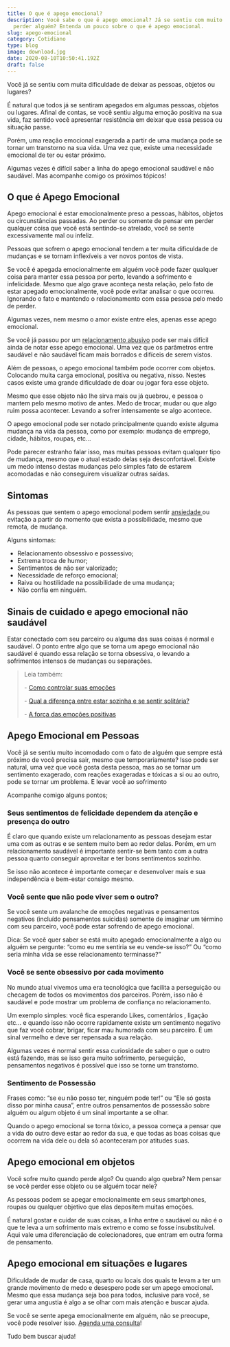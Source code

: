 ```yaml
---
title: O que é apego emocional?
description: Você sabe o que é apego emocional? Já se sentiu com muito medo de
  perder alguém? Entenda um pouco sobre o que é apego emocional.
slug: apego-emocional
category: Cotidiano
type: blog
image: download.jpg
date: 2020-08-10T10:50:41.192Z
draft: false
---
```


Você já se sentiu com muita dificuldade de deixar as pessoas, objetos ou lugares?

É natural que todos já se sentiram apegados em algumas pessoas, objetos ou lugares. Afinal de contas, se você sentiu alguma emoção positiva na sua vida, faz sentido você apresentar resistência em deixar que essa pessoa ou situação passe.

Porém, uma reação emocional exagerada a partir de uma mudança pode se tornar um transtorno na sua vida. Uma vez que, existe uma necessidade emocional de ter ou estar próximo.

Algumas vezes é difícil saber a linha do apego emocional saudável e não saudável. Mas acompanhe comigo os próximos tópicos!

## O que é Apego Emocional

Apego emocional é estar emocionalmente preso a pessoas, hábitos, objetos ou circunstâncias passadas. Ao perder ou somente de pensar em perder qualquer coisa que você está sentindo-se atrelado, você se sente excessivamente mal ou infeliz.

Pessoas que sofrem o apego emocional tendem a ter muita dificuldade de mudanças e se tornam inflexíveis a ver novos pontos de vista.

Se você é apegada emocionalmente em alguém você pode fazer qualquer coisa para manter essa pessoa por perto, levando a sofrimento e infelicidade. Mesmo que algo grave aconteça nesta relação, pelo fato de estar apegado emocionalmente, você pode evitar analisar o que ocorreu. Ignorando o fato e mantendo o relacionamento com essa pessoa pelo medo de perder.

Algumas vezes, nem mesmo o amor existe entre eles, apenas esse apego emocional.

Se você já passou por um [relacionamento abusivo](https://yuribusin.com.br/relacionamento-abusivo/) pode ser mais difícil ainda de notar esse apego emocional. Uma vez que os parâmetros entre saudável e não saudável ficam mais borrados e difíceis de serem vistos.

Além de pessoas, o apego emocional também pode ocorrer com objetos. Colocando muita carga emocional, positiva ou negativa, nisso. Nestes casos existe uma grande dificuldade de doar ou jogar fora esse objeto.

Mesmo que esse objeto não lhe sirva mais ou já quebrou, e pessoa o mantem pelo mesmo motivo de antes. Medo de trocar, mudar ou que algo ruim possa acontecer. Levando a sofrer intensamente se algo acontece.

O apego emocional pode ser notado principalmente quando existe alguma mudança na vida da pessoa, como por exemplo: mudança de emprego, cidade, hábitos, roupas, etc...

Pode parecer estranho falar isso, mas muitas pessoas evitam qualquer tipo de mudança, mesmo que o atual estado delas seja desconfortável. Existe um medo intenso destas mudanças pelo simples fato de estarem acomodadas e não conseguirem visualizar outras saídas.

## Sintomas

As pessoas que sentem o apego emocional podem sentir [ansiedade ](https://yuribusin.com.br/5-dicas-de-como-lidar-com-pessoas-com-transtorno-de-ansiedade/)ou evitação a partir do momento que exista a possibilidade, mesmo que remota, de mudança.

Alguns sintomas:

- Relacionamento obsessivo e possessivo;
- Extrema troca de humor;
- Sentimentos de não ser valorizado;
- Necessidade de reforço emocional;
- Raiva ou hostilidade na possibilidade de uma mudança;
- Não confia em ninguém.

## Sinais de cuidado e apego emocional não saudável

Estar conectado com seu parceiro ou alguma das suas coisas é normal e saudável. O ponto entre algo que se torna um apego emocional não saudável é quando essa relação se torna obsessiva, o levando a sofrimentos intensos de mudanças ou separações.

> Leia também:
>
> \- [Como controlar suas emoções](https://yuribusin.com.br/como-controlar-suas-emocoes/)
>
> \- [Qual a diferença entre estar sozinha e se sentir solitária?](https://yuribusin.com.br/sozinha-e-se-sentir-solitaria/)
>
> \- [A força das emoções positivas](https://yuribusin.com.br/a-forca-das-emocoes-positivas/)

## Apego Emocional em Pessoas

Você já se sentiu muito incomodado com o fato de alguém que sempre está próximo de você precisa sair, mesmo que temporariamente?
Isso pode ser natural, uma vez que você gosta desta pessoa, mas ao se tornar um sentimento exagerado, com reações exageradas e tóxicas a si ou ao outro, pode se tornar um problema. E levar você ao sofrimento

Acompanhe comigo alguns pontos;

### Seus sentimentos de felicidade dependem da atenção e presença do outro

É claro que quando existe um relacionamento as pessoas desejam estar uma com as outras e se sentem muito bem ao redor delas.
Porém, em um relacionamento saudável é importante sentir-se bem tanto com a outra pessoa quanto conseguir aproveitar e ter bons sentimentos sozinho.

Se isso não acontece é importante começar e desenvolver mais e sua independência e bem-estar consigo mesmo.

### Você sente que não pode viver sem o outro?

Se você sente um avalanche de emoções negativas e pensamentos negativos (incluído pensamentos suicidas) somente de imaginar um término com seu parceiro, você pode estar sofrendo de apego emocional.

Dica: Se você quer saber se está muito apegado emocionalmente a algo ou alguém se pergunte: “como eu me sentiria se eu vende-se isso?” Ou “como seria minha vida se esse relacionamento terminasse?”

### Você se sente obsessivo por cada movimento

No mundo atual vivemos uma era tecnológica que facilita a perseguição ou checagem de todos os movimentos dos parceiros. Porém, isso não é saudável e pode mostrar um problema de confiança no relacionamento.

Um exemplo simples: você fica esperando Likes, comentários , ligação etc... e quando isso não ocorre rapidamente existe um sentimento negativo que faz você cobrar, brigar, ficar mau humorada com seu parceiro. É um sinal vermelho e deve ser repensada a sua relação.

Algumas vezes é normal sentir essa curiosidade de saber o que o outro está fazendo, mas se isso gera muito sofrimento, perseguição, pensamentos negativos é possível que isso se torne um transtorno.

### Sentimento de Possessão

Frases como: “se eu não posso ter, ninguém pode ter!” ou “Ele só gosta disso por minha causa”, entre outros pensamentos de possessão sobre alguém ou algum objeto é um sinal importante a se olhar.

Quando o apego emocional se torna tóxico, a pessoa começa a pensar que a vida do outro deve estar ao redor da sua, e que todas as boas coisas que ocorrem na vida dele ou dela só aconteceram por atitudes suas.

## Apego emocional em objetos

Você sofre muito quando perde algo? Ou quando algo quebra?
Nem pensar se você perder esse objeto ou se alguém tocar nele?

As pessoas podem se apegar emocionalmente em seus smartphones, roupas ou qualquer objetivo que elas depositem muitas emoções.

É natural gostar e cuidar de suas coisas, a linha entre o saudável ou não é o que te leva a um sofrimento mais extremo e como se fosse insubstituível.
Aqui vale uma diferenciação de colecionadores, que entram em outra forma de pensamento.

## Apego emocional em situações e lugares

Dificuldade de mudar de casa, quarto ou locais dos quais te levam a ter um grande movimento de medo e desespero pode ser um apego emocional.
Mesmo que essa mudança seja boa para todos, inclusive para você, se gerar uma angustia é algo a se olhar com mais atenção e buscar ajuda.

Se você se sente apega emocionalmente em alguém, não se preocupe, você pode resolver isso. [Agenda uma consulta](https://yuribusin.com.br/contato/)!

Tudo bem buscar ajuda!

